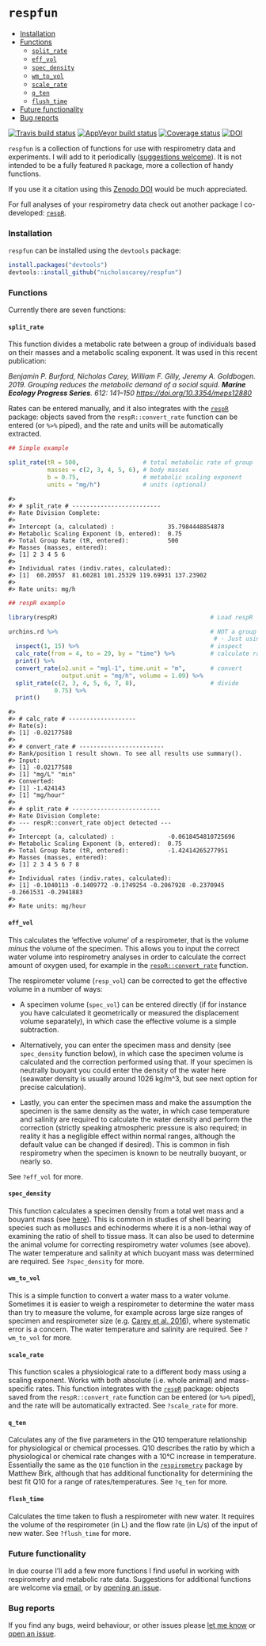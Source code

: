 `respfun`
================

  - [Installation](#installation)
  - [Functions](#functions)
      - [`split_rate`](#split_rate)
      - [`eff_vol`](#eff_vol)
      - [`spec_density`](#spec_density)
      - [`wm_to_vol`](#wm_to_vol)
      - [`scale_rate`](#scale_rate)
      - [`q_ten`](#q_ten)
      - [`flush_time`](#flush_time)
  - [Future functionality](#future-functionality)
  - [Bug reports](#bug-reports)

<!-- README.md is generated from README.Rmd. Please edit that file -->

[![Travis build
status](https://travis-ci.org/nicholascarey/respfun.svg?branch=master)](https://travis-ci.org/nicholascarey/respfun)
[![AppVeyor build
status](https://ci.appveyor.com/api/projects/status/github/nicholascarey/respfun?branch=master&svg=true)](https://ci.appveyor.com/project/nicholascarey/respfun)
[![Coverage
status](https://codecov.io/gh/nicholascarey/respfun/branch/master/graph/badge.svg)](https://codecov.io/github/nicholascarey/respfun?branch=master)
[![DOI](https://zenodo.org/badge/174339770.svg)](https://zenodo.org/badge/latestdoi/174339770)

`respfun` is a collection of functions for use with respirometry data
and experiments. I will add to it periodically ([suggestions
welcome](https://github.com/nicholascarey/respfun/issues)). It is not
intended to be a fully featured `R` package, more a collection of handy
functions.

If you use it a citation using this [Zenodo
DOI](https://zenodo.org/record/3668903) would be much appreciated.

For full analyses of your respirometry data check out another package I
co-developed: [`respR`](https://github.com/januarharianto/respR).

### Installation

`respfun` can be installed using the `devtools` package:

``` r
install.packages("devtools")
devtools::install_github("nicholascarey/respfun")
```

### Functions

Currently there are seven functions:

#### `split_rate`

This function divides a metabolic rate between a group of individuals
based on their masses and a metabolic scaling exponent. It was used in
this recent publication:

*Benjamin P. Burford, Nicholas Carey, William F. Gilly, Jeremy A.
Goldbogen. 2019. Grouping reduces the metabolic demand of a social
squid. **Marine Ecology Progress Series**. 612: 141–150
<https://doi.org/10.3354/meps12880>*

Rates can be entered manually, and it also integrates with the
[`respR`](https://github.com/januarharianto/respR) package: objects
saved from the `respR::convert_rate` function can be entered (or `%>%`
piped), and the rate and units will be automatically extracted.

``` r
## Simple example

split_rate(tR = 500,                  # total metabolic rate of group
           masses = c(2, 3, 4, 5, 6), # body masses
           b = 0.75,                  # metabolic scaling exponent
           units = "mg/h")            # units (optional)
```

    #> 
    #> # split_rate # -------------------------
    #> Rate Division Complete: 
    #> 
    #> Intercept (a, calculated) :               35.7984448854878
    #> Metabolic Scaling Exponent (b, entered):  0.75
    #> Total Group Rate (tR, entered):           500
    #> Masses (masses, entered): 
    #> [1] 2 3 4 5 6
    #> 
    #> Individual rates (indiv.rates, calculated): 
    #> [1]  60.20557  81.60281 101.25329 119.69931 137.23902
    #> 
    #> Rate units: mg/h

``` r
## respR example

library(respR)                                           # Load respR

urchins.rd %>%                                           # NOT a group respirometry experiment,
                                                          # - Just using it as an example,
  inspect(1, 15) %>%                                     # inspect
  calc_rate(from = 4, to = 29, by = "time") %>%          # calculate rate
  print() %>%
  convert_rate(o2.unit = "mgl-1", time.unit = "m",       # convert
               output.unit = "mg/h", volume = 1.09) %>%
  split_rate(c(2, 3, 4, 5, 6, 7, 8),                     # divide
             0.75) %>%
  print()
```

    #> 
    #> # calc_rate # -------------------
    #> Rate(s):
    #> [1] -0.02177588
    #> 
    #> # convert_rate # ------------------------
    #> Rank/position 1 result shown. To see all results use summary().
    #> Input:
    #> [1] -0.02177588
    #> [1] "mg/L" "min" 
    #> Converted:
    #> [1] -1.424143
    #> [1] "mg/hour"
    #> 
    #> # split_rate # -------------------------
    #> Rate Division Complete: 
    #> --- respR::convert_rate object detected ---
    #> 
    #> Intercept (a, calculated) :               -0.0618454810725696
    #> Metabolic Scaling Exponent (b, entered):  0.75
    #> Total Group Rate (tR, entered):           -1.42414265277951
    #> Masses (masses, entered): 
    #> [1] 2 3 4 5 6 7 8
    #> 
    #> Individual rates (indiv.rates, calculated): 
    #> [1] -0.1040113 -0.1409772 -0.1749254 -0.2067928 -0.2370945 -0.2661531 -0.2941883
    #> 
    #> Rate units: mg/hour

#### `eff_vol`

This calculates the ‘effective volume’ of a respirometer, that is the
volume *minus* the volume of the specimen. This allows you to input the
correct water volume into respirometry analyses in order to calculate
the correct amount of oxygen used, for example in the
[`respR::convert_rate`](https://januarharianto.github.io/respR/reference/convert_rate.html)
function.

The respirometer volume (`resp_vol`) can be corrected to get the
effective volume in a number of ways:

  - A specimen volume (`spec_vol`) can be entered directly (if for
    instance you have calculated it geometrically or measured the
    displacement volume separately), in which case the effective volume
    is a simple subtraction.

  - Alternatively, you can enter the specimen mass and density (see
    `spec_density` function below), in which case the specimen volume is
    calculated and the correction performed using that. If your specimen
    is neutrally buoyant you could enter the density of the water here
    (seawater density is usually around 1026 kg/m^3, but see next option
    for precise calculation).

  - Lastly, you can enter the specimen mass and make the assumption the
    specimen is the same density as the water, in which case temperature
    and salinity are required to calculate the water density and perform
    the correction (strictly speaking atmospheric pressure is also
    required; in reality it has a negligible effect within normal
    ranges, although the default value can be changed if desired). This
    is common in fish respirometry when the specimen is known to be
    neutrally buoyant, or nearly so.

See `?eff_vol` for more.

#### `spec_density`

This function calculates a specimen density from a total wet mass and a
bouyant mass (see
[here](https://www.researchgate.net/publication/266911357_Buoyant_weight_technique_Application_to_freshwater_bivalves)).
This is common in studies of shell bearing species such as molluscs and
echinoderms where it is a non-lethal way of examining the ratio of shell
to tissue mass. It can also be used to determine the animal volume for
correcting respirometry water volumes (see above). The water temperature
and salinity at which buoyant mass was determined are required. See
`?spec_density` for more.

#### `wm_to_vol`

This is a simple function to convert a water mass to a water volume.
Sometimes it is easier to weigh a respirometer to determine the water
mass than try to measure the volume, for example across large size
ranges of specimen and respirometer size (e.g. [Carey et
al. 2016](https://www.dropbox.com/s/d4zp3vm6xakzkts/Carey%20et%20al%20JEB%202016.pdf?dl=0)),
where systematic error is a concern. The water temperature and salinity
are required. See `?wm_to_vol` for more.

#### `scale_rate`

This function scales a physiological rate to a different body mass using
a scaling exponent. Works with both absolute (i.e. whole animal) and
mass-specific rates. This function integrates with the
[`respR`](https://github.com/januarharianto/respR) package: objects
saved from the `respR::convert_rate` function can be entered (or `%>%`
piped), and the rate will be automatically extracted. See `?scale_rate`
for more.

#### `q_ten`

Calculates any of the five parameters in the Q10 temperature
relationship for physiological or chemical processes. Q10 describes the
ratio by which a physiological or chemical rate changes with a 10°C
increase in temperature. Essentially the same as the `Q10` function in
the
[`respirometry`](https://cran.r-project.org/web/packages/respirometry/index.html)
package by Matthew Birk, although that has additional functionality for
determining the best fit Q10 for a range of rates/temperatures. See
`?q_ten` for more.

#### `flush_time`

Calculates the time taken to flush a respirometer with new water. It
requires the volume of the respirometer (in L) and the flow rate (in
L/s) of the input of new water. See `?flush_time` for more.

### Future functionality

In due course I’ll add a few more functions I find useful in working
with respirometry and metabolic rate data. Suggestions for additional
functions are welcome via [email](mailto:nicholascarey@gmail.com), or by
[opening an issue](https://github.com/nicholascarey/respfun/issues).

### Bug reports

If you find any bugs, weird behaviour, or other issues please [let me
know](mailto:nicholascarey@gmail.com) or [open an
issue](https://github.com/nicholascarey/respfun/issues).
